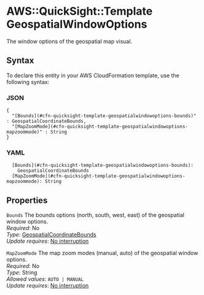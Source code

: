 # AWS::QuickSight::Template GeospatialWindowOptions<a name="aws-properties-quicksight-template-geospatialwindowoptions"></a>

The window options of the geospatial map visual\.

## Syntax<a name="aws-properties-quicksight-template-geospatialwindowoptions-syntax"></a>

To declare this entity in your AWS CloudFormation template, use the following syntax:

### JSON<a name="aws-properties-quicksight-template-geospatialwindowoptions-syntax.json"></a>

```
{
  "[Bounds](#cfn-quicksight-template-geospatialwindowoptions-bounds)" : GeospatialCoordinateBounds,
  "[MapZoomMode](#cfn-quicksight-template-geospatialwindowoptions-mapzoommode)" : String
}
```

### YAML<a name="aws-properties-quicksight-template-geospatialwindowoptions-syntax.yaml"></a>

```
  [Bounds](#cfn-quicksight-template-geospatialwindowoptions-bounds): 
    GeospatialCoordinateBounds
  [MapZoomMode](#cfn-quicksight-template-geospatialwindowoptions-mapzoommode): String
```

## Properties<a name="aws-properties-quicksight-template-geospatialwindowoptions-properties"></a>

`Bounds`  <a name="cfn-quicksight-template-geospatialwindowoptions-bounds"></a>
The bounds options \(north, south, west, east\) of the geospatial window options\.  
*Required*: No  
*Type*: [GeospatialCoordinateBounds](aws-properties-quicksight-template-geospatialcoordinatebounds.md)  
*Update requires*: [No interruption](https://docs.aws.amazon.com/AWSCloudFormation/latest/UserGuide/using-cfn-updating-stacks-update-behaviors.html#update-no-interrupt)

`MapZoomMode`  <a name="cfn-quicksight-template-geospatialwindowoptions-mapzoommode"></a>
The map zoom modes \(manual, auto\) of the geospatial window options\.  
*Required*: No  
*Type*: String  
*Allowed values*: `AUTO | MANUAL`  
*Update requires*: [No interruption](https://docs.aws.amazon.com/AWSCloudFormation/latest/UserGuide/using-cfn-updating-stacks-update-behaviors.html#update-no-interrupt)
